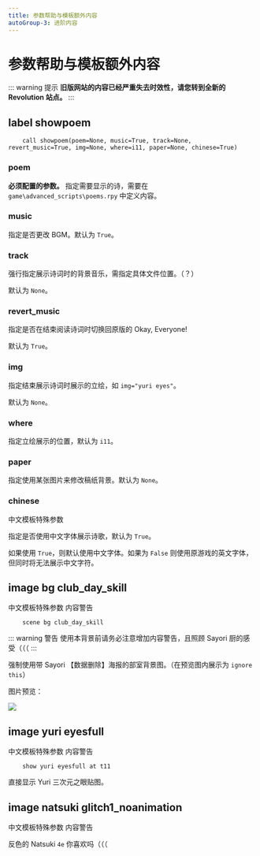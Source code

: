 ```yaml
---
title: 参数帮助与模板额外内容
autoGroup-3: 进阶内容
---
```


# 参数帮助与模板额外内容

::: warning 提示
**旧版网站的内容已经严重失去时效性，请您转到全新的 Revolution 站点。**
:::

## label showpoem

```renpy
    call showpoem(poem=None, music=True, track=None, revert_music=True, img=None, where=i11, paper=None, chinese=True)
```

### poem
**必须配置的参数。** 指定需要显示的诗，需要在 `game\advanced_scripts\poems.rpy` 中定义内容。

### music
指定是否更改 BGM。默认为 `True`。

### track
强行指定展示诗词时的背景音乐，需指定具体文件位置。（？）

默认为 `None`。

### revert_music
指定是否在结束阅读诗词时切换回原版的 Okay, Everyone!

默认为 `True`。

### img
指定结束展示诗词时展示的立绘，如 `img="yuri eyes"`。

默认为 `None`。

### where
指定立绘展示的位置，默认为 `i11`。

### paper
指定使用某张图片来修改稿纸背景。默认为 `None`。

### chinese
<a-tag color="pink">中文模板特殊参数</a-tag>

指定是否使用中文字体展示诗歌，默认为 `True`。

如果使用 `True`，则默认使用中文字体。如果为 `False` 则使用原游戏的英文字体，但同时将无法展示中文字符。

## image bg club_day_skill

<a-tag color="pink">中文模板特殊参数</a-tag> <a-tag color="orange">内容警告</a-tag>

```renpy
    scene bg club_day_skill
```

::: warning 警告
使用本背景前请务必注意增加内容警告，且照顾 Sayori 厨的感受（（（
:::

强制使用带 Sayori 【数据删除】海报的部室背景图。（在预览图内展示为 `ignore this`）

图片预览：

![](https://cdn.jsdelivr.net/gh/DokiMod/dokimodcn-assets@master/bg_club-skill.png)

## image yuri eyesfull

<a-tag color="pink">中文模板特殊参数</a-tag> <a-tag color="orange">内容警告</a-tag>

```renpy
    show yuri eyesfull at t11
```

直接显示 Yuri 三次元之眼贴图。

## image natsuki glitch1_noanimation

<a-tag color="pink">中文模板特殊参数</a-tag> <a-tag color="orange">内容警告</a-tag>

反色的 Natsuki `4e` 你喜欢吗（（（